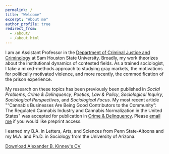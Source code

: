 ```yaml
---
permalink: /
title: "Welcome"
excerpt: "About me"
author_profile: true
redirect_from: 
  - /about/
  - /about.html
---
```



I am an Assistant Professor in the [Department of Criminal Justice and Criminology](https://www.shsu.edu/academics/cj-crim/) at Sam Houston State University. Broadly, my work theorizes about the institutional dynamics of contested fields. As a trained sociologist, I take a mixed-methods approach to studying gray markets, the motivations for politically motivated violence, and more recently, the commodification of the prison experience.  

My research on these topics has been previously been published in *Social Problems*, *Crime & Delinquency*, *Poetics*, *Law & Policy*, *Sociological Inquiry*, *Sociological Perspectives*, and *Sociological Focus*. My most recent article "“Cannabis Businesses Are Being Good Contributors to the Community”: The Regulated Cannabis Industry and Cannabis Normalization in the United States" was accepted for publication in [Crime & Delinquency](https://journals.sagepub.com/doi/full/10.1177/00111287231193989). Please [email me](abk017@shsu.edu) if you would like preprint access.

I earned my B.A. in Letters, Arts, and Sciences from Penn State-Altoona and my M.A. and Ph.D. in Sociology from the University of Arizona.

[Download Alexander B. Kinney's CV](https://www.alexanderkinney.com/files/CV2024.pdf) 
